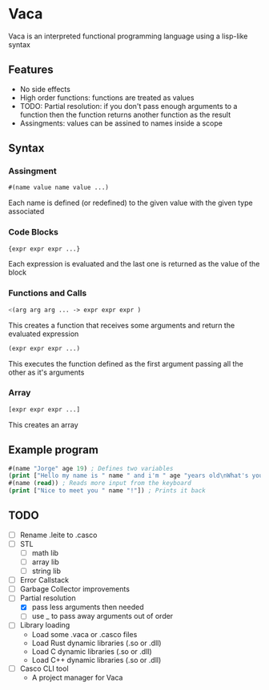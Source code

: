# Vaca

Vaca is an interpreted functional programming language using a lisp-like syntax

## Features

- No side effects
- High order functions: functions are treated as values
- TODO: Partial resolution: if you don't pass enough arguments to a function then the function returns another function as the result
- Assingments: values can be assined to names inside a scope

## Syntax

### Assingment

```lisp
#(name value name value ...)
```

Each name is defined (or redefined) to the given value with the given type associated

### Code Blocks

```lisp
{expr expr expr ...}
```

Each expression is evaluated and the last one is returned as the value of the block

### Functions and Calls

```lisp
<(arg arg arg ... -> expr expr expr )
```

This creates a function that receives some arguments and return the evaluated expression

```lisp
(expr expr expr ...)
```

This executes the function defined as the first argument passing all the other as it's arguments

### Array

```lisp
[expr expr expr ...]
```

This creates an array

## Example program

```lisp
#(name "Jorge" age 19) ; Defines two variables
(print ["Hello my name is " name " and i'm " age "years old\nWhat's your name?"]) ; Calls a print
#(name (read)) ; Reads more input from the keyboard
(print ["Nice to meet you " name "!"]) ; Prints it back
```

## TODO

- [ ] Rename .leite to .casco
- [ ] STL
    - [ ] math lib
    - [ ] array lib
    - [ ] string lib
- [ ] Error Callstack
- [ ] Garbage Collector improvements
- [ ] Partial resolution
    - [x] pass less arguments then needed
    - [ ] use _ to pass away arguments out of order
- [ ] Library loading
    - Load some .vaca or .casco files
    - Load Rust dynamic libraries (.so or .dll)
    - Load C dynamic libraries (.so or .dll)
    - Load C++ dynamic libraries (.so or .dll)
- [ ] Casco CLI tool
    - A project manager for Vaca
